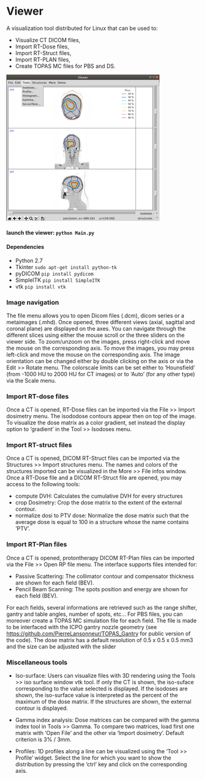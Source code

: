 # Viewer

A visualization tool distributed for Linux that can be used to:

- Visualize CT DICOM files,
- Import RT-Dose files,
- Import RT-Struct files,
- Import RT-PLAN files,
- Create TOPAS MC files for PBS and DS.

<img src="https://github.com/PierreLansonneur/Viewer/blob/master/output/capture.jpg" width="400" />

#### launch the viewer: `python Main.py`

#### Dependencies
- Python 2.7
- Tkinter `sudo apt-get install python-tk`
- pyDICOM `pip install pydicom`
- SimpleITK `pip install SimpleITK`
- vtk `pip install vtk`

### Image navigation
The file menu allows you to open Dicom files (.dcm), dicom series or a metaimages (.mhd). Once opened, three different views (axial, sagittal and coronal plane) are displayed on the axes. You can navigate through the different slices using either the mouse scroll or the three sliders on the viewer side.
To zoom/unzoom on the images, press right-click and move the mouse on the corresponding axis. To move the images, you may press left-click and move the mouse on the corresponding axis. The image orientation can be changed either by double clicking on the axis or via the Edit >> Rotate menu.
The colorscale limits can be set either to ‘Hounsfield’ (from -1000 HU to 2000 HU for CT images) or to ‘Auto’ (for any other type) via the Scale menu. 

### Import RT-dose files
Once a CT is opened, RT-Dose files can be imported via the File >> Import dosimetry menu. The isododose contours appear then on top of the image. To visualize the dose matrix as a color gradient, set instead the display option to ‘gradient’ in the Tool >> Isodoses menu.

### Import RT-struct files
Once a CT is opened, DICOM RT-Struct files can be imported via the Structures >> Import structures menu. The names and colors of the structures imported can be visualized in the More >> File infos window. Once a RT-Dose file and a DICOM RT-Struct file are opened, you may access to the following tools: 
-	compute DVH: Calculates the cumulative DVH for every structures
-	crop Dosimetry: Crop the dose matrix to the extent of the external contour.
-	normalize dosi to PTV dose: Normalize the dose matrix such that the average dose is equal to 100 in a structure whose the name contains ‘PTV’.
 
### Import RT-Plan files
Once a CT is opened, protontherapy DICOM RT-Plan files can be imported via the File >> Open RP file menu. The interface supports files intended for:
-	Passive Scattering: The collimator contour and compensator thickness are shown for each field (BEV).
-	Pencil Beam Scanning: The spots position and energy are shown for each field (BEV).
 
For each fields, several informations are retrieved such as the range shifter, gantry and table angles, number of spots, etc… For PBS files, you can moreover create a TOPAS MC simulation file for each field. The file is made to be interfaced with the ICPO gantry nozzle geometry (see https://github.com/PierreLansonneur/TOPAS_Gantry for public version of the code). The dose matrix has a default resolution of 0.5 x 0.5 x 0.5 mm3 and the size can be adjusted with the slider

### Miscellaneous tools
- Iso-surface: Users can visualize files with 3D rendering using the Tools >> iso surface window vtk tool. If only the CT is shown, the iso-suface corresponding to the value selected is displayed. If the isodoses are shown, the iso-surface value is interpreted as the percent of the maximum of the dose matrix. If the structures are shown, the external contour is displayed. 

-	Gamma index analysis: Dose matrices can be compared with the gamma index tool in Tools >> Gamma. To compare two matrices, load first one matrix with ‘Open File’ and the other via ‘Import dosimetry’. Default criterion is 3% / 3mm.
 
-	Profiles: 1D profiles along a line can be visualized using the ‘Tool >> Profile’ widget. Select the line for which you want to show the distribution by pressing the ‘ctrl’ key and click on the corresponding axis. 
